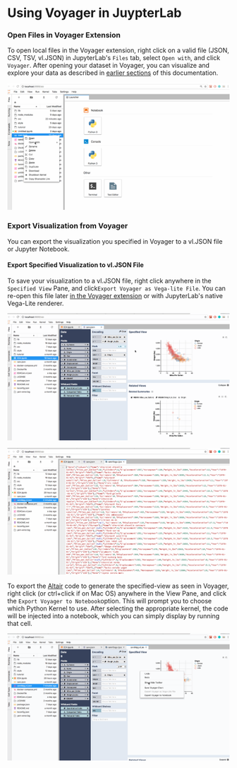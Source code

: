 # Using Voyager in JuypterLab

### **Open Files in Voyager Extension**

To open local files in the Voyager extension, right click on a valid file  \(JSON, CSV, TSV, vl.JSON\) in JupyterLab's `Files` tab,  select `Open with`, and click `Voyager`. After opening your dataset in Voyager, you can visualize and explore your data as described in [earlier sections](visualizing-data/) of this documentation.

![](.gitbook/assets/openingvoyager.gif)

### Export Visualization from Voyager

You can export the visualization you specified in Voyager to a vl.JSON file or Jupyter Notebook.

#### Export Specified Visualization to vl.JSON File

To save your visualization to a vl.JSON file, right click anywhere in the `Specified View` Pane, and click`Export Voyager as Vega-lite File`. You can re-open this file later [in the Voyager extension](using-voyager-in-juypterlab.md#open-files-in-voyager-extension) or with JupyterLab's native Vega-Lite renderer.

![Saving current Voyager state to vl.json file](.gitbook/assets/exportvoyager1.gif)

![Reopening Voyager session from vl.json file](.gitbook/assets/openvljson.gif)

To export the [Altair](https://altair-viz.github.io/) code to generate the specified-view as seen in Voyager, right click \(or ctrl+click if on Mac OS\) anywhere in the View Pane, and click the `Export Voyager to Notebook`option. This will prompt you to choose which Python Kernel to use. After selecting the appropriate kernel, the code will be injected into a notebook, which you can simply display by running that cell.

![](.gitbook/assets/exportcode.gif)

#### 

